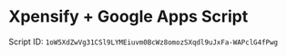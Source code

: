 # Xpensify + Google Apps Script

Script ID: `1oW5XdZwVg31CSl9LYMEiuvm0BcWz8omozSXqdl9uJxFa-WAPclG4fPwg`
